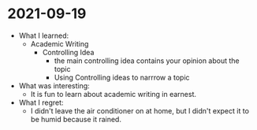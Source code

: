 # 2021-09-19

- What I learned: 
  - Academic Writing
    - Controlling Idea
      - the main controlling idea contains your opinion about the topic
      - Using Controlling ideas to narrrow a topic
- What was interesting: 
  - It is fun to learn about academic writing in earnest.
- What I regret: 
  - I didn't leave the air conditioner on at home, but I didn't expect it to be humid because it rained.
